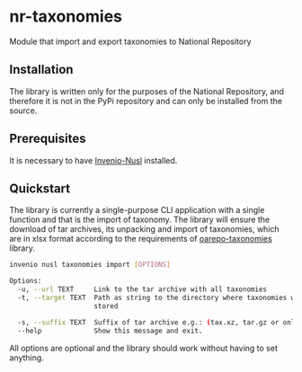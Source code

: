 # nr-taxonomies
Module that import and export taxonomies to National Repository

## Installation

The library is written only for the purposes of the National Repository, and therefore it is not in the PyPi repository
and can only be installed from the source.

## Prerequisites
It is necessary to have
[Invenio-Nusl](https://github.com/Narodni-repozitar/invenio-nusl) installed.

## Quickstart

The library is currently a single-purpose CLI application with a single function and that is the import of taxonomy.
The library will ensure the download of tar archives, its unpacking and import of taxonomies,
which are in xlsx format according to the requirements of
[oarepo-taxonomies](https://github.com/oarepo/oarepo-taxonomies) library.

```bash
invenio nusl taxonomies import [OPTIONS]

Options:
  -u, --url TEXT     Link to the tar archive with all taxonomies
  -t, --target TEXT  Path as string to the directory where taxonomies will be
                     stored

  -s, --suffix TEXT  Suffix of tar archive e.g.: (tax.xz, tar.gz or only tar
  --help             Show this message and exit.

```
All options are optional and the library should work without having to set anything.